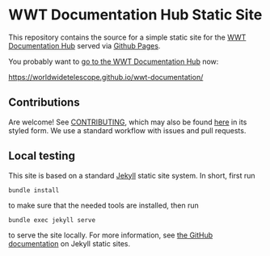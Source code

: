 # WWT Documentation Hub Static Site

This repository contains the source for a simple static site for the
[WWT Documentation Hub](https://worldwidetelescope.github.io/wwt-documentation/)
served via [Github Pages](https://pages.github.com/).

You probably want to
[go to the WWT Documentation Hub](https://worldwidetelescope.github.io/wwt-documentation/)
now:

<https://worldwidetelescope.github.io/wwt-documentation/>

## Contributions

Are welcome! See [CONTRIBUTING](./CONTRIBUTING.md), which may also be found
[here](https://worldwidetelescope.github.io/wwt-documentation/contributing/)
in its styled form. We use a standard workflow with issues and pull requests.

## Local testing

This site is based on a standard [Jekyll](https://jekyllrb.com/) static site
system. In short, first run

```
bundle install
```

to make sure that the needed tools are installed, then run

```
bundle exec jekyll serve
```

to serve the site locally. For more information, see
[the GitHub documentation](https://help.github.com/en/articles/using-jekyll-as-a-static-site-generator-with-github-pages)
on Jekyll static sites.
